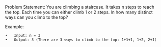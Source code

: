 Problem Statement: You are climbing a staircase. It takes n steps to reach the top. Each time you can either climb 1 or 2 steps. In how many distinct ways can you climb to the top?

Example:

	•	Input: n = 3
	•	Output: 3 (There are 3 ways to climb to the top: 1+1+1, 1+2, 2+1)
